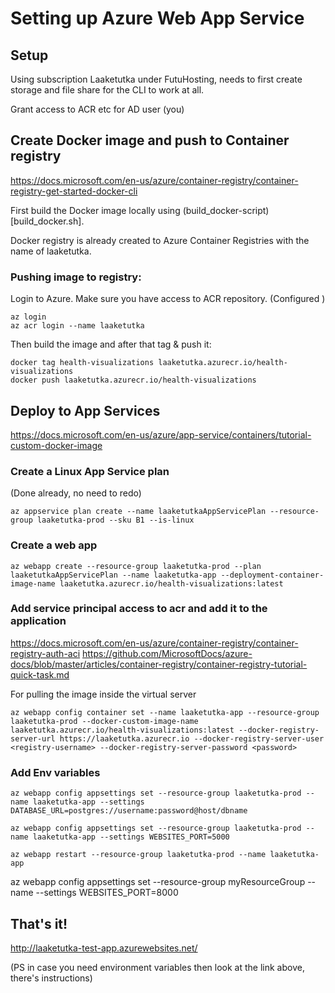 # Setting up Azure Web App Service



## Setup

Using subscription Laaketutka under FutuHosting, needs to first create storage and file share for the CLI to work at all.

Grant access to ACR etc for AD user (you)


## Create Docker image and push to Container registry

https://docs.microsoft.com/en-us/azure/container-registry/container-registry-get-started-docker-cli

First build the Docker image locally using (build_docker-script)[build_docker.sh].

Docker registry is already created to Azure Container Registries with the name of laaketutka.

### Pushing image to registry:

Login to Azure. Make sure you have access to ACR repository. (Configured )

```   
az login
az acr login --name laaketutka
```   

Then build the image and after that tag & push it:

```   
docker tag health-visualizations laaketutka.azurecr.io/health-visualizations
docker push laaketutka.azurecr.io/health-visualizations
```   

## Deploy to App Services

https://docs.microsoft.com/en-us/azure/app-service/containers/tutorial-custom-docker-image

### Create a Linux App Service plan

(Done already, no need to redo)

```
az appservice plan create --name laaketutkaAppServicePlan --resource-group laaketutka-prod --sku B1 --is-linux
```

### Create a web app

 ```   
az webapp create --resource-group laaketutka-prod --plan laaketutkaAppServicePlan --name laaketutka-app --deployment-container-image-name laaketutka.azurecr.io/health-visualizations:latest
 ```

### Add service principal access to acr and add it to the application


https://docs.microsoft.com/en-us/azure/container-registry/container-registry-auth-aci
https://github.com/MicrosoftDocs/azure-docs/blob/master/articles/container-registry/container-registry-tutorial-quick-task.md

For pulling the image inside the virtual server

```   
az webapp config container set --name laaketutka-app --resource-group laaketutka-prod --docker-custom-image-name laaketutka.azurecr.io/health-visualizations:latest --docker-registry-server-url https://laaketutka.azurecr.io --docker-registry-server-user <registry-username> --docker-registry-server-password <password>
```   

### Add Env variables

```  
az webapp config appsettings set --resource-group laaketutka-prod --name laaketutka-app --settings DATABASE_URL=postgres://username:password@host/dbname

az webapp config appsettings set --resource-group laaketutka-prod --name laaketutka-app --settings WEBSITES_PORT=5000

az webapp restart --resource-group laaketutka-prod --name laaketutka-app

```  

az webapp config appsettings set --resource-group myResourceGroup --name <app-name> --settings WEBSITES_PORT=8000


## That's it!

http://laaketutka-test-app.azurewebsites.net/

(PS in case you need environment variables then look at the link above, there's instructions)
